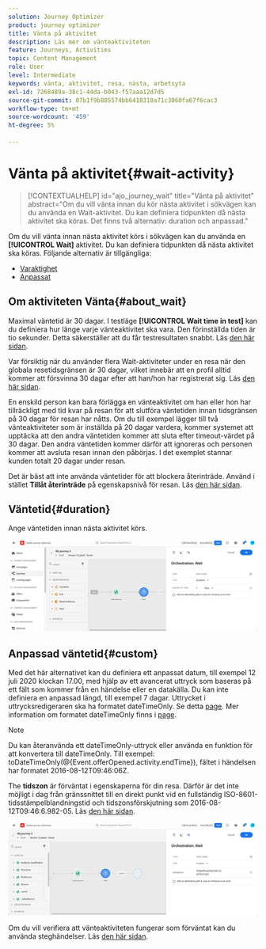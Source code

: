 ```yaml
---
solution: Journey Optimizer
product: journey optimizer
title: Vänta på aktivitet
description: Läs mer om vänteaktiviteten
feature: Journeys, Activities
topic: Content Management
role: User
level: Intermediate
keywords: vänta, aktivitet, resa, nästa, arbetsyta
exl-id: 7268489a-38c1-44da-b043-f57aaa12d7d5
source-git-commit: 07b1f9b885574bb6418310a71c3060fa67f6cac3
workflow-type: tm+mt
source-wordcount: '459'
ht-degree: 5%

---
```


# Vänta på aktivitet{#wait-activity}

>[!CONTEXTUALHELP]
>id="ajo_journey_wait"
>title="Vänta på aktivitet"
>abstract="Om du vill vänta innan du kör nästa aktivitet i sökvägen kan du använda en Wait-aktivitet. Du kan definiera tidpunkten då nästa aktivitet ska köras. Det finns två alternativ: duration och anpassad."

Om du vill vänta innan nästa aktivitet körs i sökvägen kan du använda en **[!UICONTROL Wait]** aktivitet. Du kan definiera tidpunkten då nästa aktivitet ska köras. Följande alternativ är tillgängliga:

* [Varaktighet](#duration)
* [Anpassat](#custom)

<!--
* [Email send time optimization](#email_send_time_optimization)
* [Fixed date](#fixed_date) 
-->

## Om aktiviteten Vänta{#about_wait}

Maximal väntetid är 30 dagar. I testläge **[!UICONTROL Wait time in test]** kan du definiera hur länge varje vänteaktivitet ska vara. Den förinställda tiden är tio sekunder. Detta säkerställer att du får testresultaten snabbt. Läs [den här sidan](../building-journeys/testing-the-journey.md).

Var försiktig när du använder flera Wait-aktiviteter under en resa när den globala resetidsgränsen är 30 dagar, vilket innebär att en profil alltid kommer att försvinna 30 dagar efter att han/hon har registrerat sig. Läs [den här sidan](../building-journeys/journey-gs.md#global_timeout).

En enskild person kan bara förlägga en vänteaktivitet om han eller hon har tillräckligt med tid kvar på resan för att slutföra väntetiden innan tidsgränsen på 30 dagar för resan har nåtts. Om du till exempel lägger till två vänteaktiviteter som är inställda på 20 dagar vardera, kommer systemet att upptäcka att den andra väntetiden kommer att sluta efter timeout-värdet på 30 dagar. Den andra väntetiden kommer därför att ignoreras och personen kommer att avsluta resan innan den påbörjas. I det exemplet stannar kunden totalt 20 dagar under resan.

Det är bäst att inte använda väntetider för att blockera återinträde. Använd i stället **Tillåt återinträde** på egenskapsnivå för resan. Läs [den här sidan](../building-journeys/journey-gs.md#entrance).

## Väntetid{#duration}

Ange väntetiden innan nästa aktivitet körs.

![](assets/journey55.png)

<!--
## Fixed date wait{#fixed_date}

Select the date for the execution of the next activity.

![](assets/journey56.png)

-->

## Anpassad väntetid{#custom}

Med det här alternativet kan du definiera ett anpassat datum, till exempel 12 juli 2020 klockan 17.00, med hjälp av ett avancerat uttryck som baseras på ett fält som kommer från en händelse eller en datakälla. Du kan inte definiera en anpassad längd, till exempel 7 dagar. Uttrycket i uttrycksredigeraren ska ha formatet dateTimeOnly. Se detta [page](expression/expressionadvanced.md). Mer information om formatet dateTimeOnly finns i [page](expression/data-types.md).

>[!NOTE]
>
>Du kan återanvända ett dateTimeOnly-uttryck eller använda en funktion för att konvertera till dateTimeOnly. Till exempel: toDateTimeOnly(@{Event.offerOpened.activity.endTime}), fältet i händelsen har formatet 2016-08-12T09:46:06Z.
>
>The **tidszon** är förväntat i egenskaperna för din resa. Därför är det inte möjligt i dag från gränssnittet till en direkt punkt vid en fullständig ISO-8601-tidsstämpelblandningstid och tidszonsförskjutning som 2016-08-12T09:46:6.982-05. Läs [den här sidan](../building-journeys/timezone-management.md).

![](assets/journey57.png)

Om du vill verifiera att vänteaktiviteten fungerar som förväntat kan du använda steghändelser. Läs [den här sidan](../reports/query-examples.md#common-queries).

<!--## Email send time optimization{#email_send_time_optimization}

This type of wait uses a score calculated in Adobe Experience Platform. The score calculates the propensity to click or open an email in the future based on past behavior. Note that the algorithm calculating the score needs a certain amount of data to work. As a result, when it does not have enough data, the default wait time will apply. At publication time, you’ll be notified that the default time applies.

>[!NOTE]
>
>The first event of your journey must have a namespace.
>
>This capability is only available after an **[!UICONTROL Email]** activity. You need to have Adobe Campaign Standard.

1. In the **[!UICONTROL Amount of time]** field, define the number of hours to consider to optimize email sending.
1. In the **[!UICONTROL Optimization type]** field, choose if the optimization should increase clicks or opens.
1. In the **[!UICONTROL Default time]** field, define the default time to wait if the predictive send time score is not available.

    >[!NOTE]
    >
    >Note that the send time score can be unavailable because there is not enough data to perform the calculation. In this case, you will be informed, at publication time, that the default time applies.

![](assets/journey57bis.png)-->
